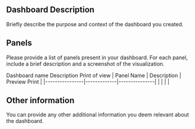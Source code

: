 ## Dashboard Description
Briefly describe the purpose and context of the dashboard you created.

## Panels
Please provide a list of panels present in your dashboard. For each panel, include a brief description and a screenshot of the visualization.

Dashboard name Description Print of view
| Panel Name     | Description | Preview Print |
|----------------|-------------|---------------|
|                |             |               |

## Other information
You can provide any other additional information you deem relevant about the dashboard.